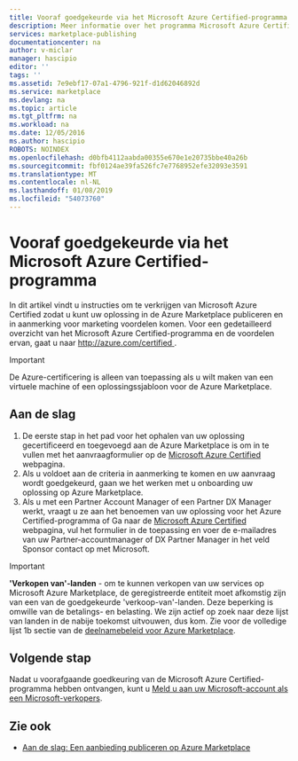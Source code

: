 ```yaml
---
title: Vooraf goedgekeurde via het Microsoft Azure Certified-programma | Microsoft Docs
description: Meer informatie over het programma Microsoft Azure Certified partner en toegang krijgen tot het verkopen van uw installatiekopie van virtuele machine, oplossingssjabloon, developer-service of service van de gegevens op Azure Marketplace
services: marketplace-publishing
documentationcenter: na
author: v-miclar
manager: hascipio
editor: ''
tags: ''
ms.assetid: 7e9ebf17-07a1-4796-921f-d1d62046892d
ms.service: marketplace
ms.devlang: na
ms.topic: article
ms.tgt_pltfrm: na
ms.workload: na
ms.date: 12/05/2016
ms.author: hascipio
ROBOTS: NOINDEX
ms.openlocfilehash: d0bfb4112aabda00355e670e1e20735bbe40a26b
ms.sourcegitcommit: fbf0124ae39fa526fc7e7768952efe32093e3591
ms.translationtype: MT
ms.contentlocale: nl-NL
ms.lasthandoff: 01/08/2019
ms.locfileid: "54073760"
---
```

# <a name="get-pre-approved-via-the-microsoft-azure-certified-program"></a>Vooraf goedgekeurde via het Microsoft Azure Certified-programma
In dit artikel vindt u instructies om te verkrijgen van Microsoft Azure Certified zodat u kunt uw oplossing in de Azure Marketplace publiceren en in aanmerking voor marketing voordelen komen. Voor een gedetailleerd overzicht van het Microsoft Azure Certified-programma en de voordelen ervan, gaat u naar [ http://azure.com/certified ](http://azure.com/certified).

> [!IMPORTANT]
> De Azure-certificering is alleen van toepassing als u wilt maken van een virtuele machine of een oplossingssjabloon voor de Azure Marketplace.

## <a name="getting-started"></a>Aan de slag
1. De eerste stap in het pad voor het ophalen van uw oplossing gecertificeerd en toegevoegd aan de Azure Marketplace is om in te vullen met het aanvraagformulier op de [Microsoft Azure Certified](https://createopportunity.azurewebsites.net) webpagina.
2. Als u voldoet aan de criteria in aanmerking te komen en uw aanvraag wordt goedgekeurd, gaan we het werken met u onboarding uw oplossing op Azure Marketplace.
3. Als u met een Partner Account Manager of een Partner DX Manager werkt, vraagt u ze aan het benoemen van uw oplossing voor het Azure Certified-programma of Ga naar de [Microsoft Azure Certified](http://createopportunity.azurewebsites.net) webpagina, vul het formulier in de toepassing en voer de e-mailadres van uw Partner-accountmanager of DX Partner Manager in het veld Sponsor contact op met Microsoft.

> [!IMPORTANT]
> **'Verkopen van'-landen** - om te kunnen verkopen van uw services op Microsoft Azure Marketplace, de geregistreerde entiteit moet afkomstig zijn van een van de goedgekeurde 'verkoop-van'-landen. Deze beperking is omwille van de betalings- en belasting. We zijn actief op zoek naar deze lijst van landen in de nabije toekomst uitvouwen, dus kom. Zie voor de volledige lijst 1b sectie van de [deelnamebeleid voor Azure Marketplace](https://go.microsoft.com/fwlink/?LinkID=526833).


## <a name="next-step"></a>Volgende stap
Nadat u voorafgaande goedkeuring van de Microsoft Azure Certified-programma hebben ontvangen, kunt u [Meld u aan uw Microsoft-account als een Microsoft-verkopers](marketplace-publishing-accounts-creation-registration.md).

## <a name="see-also"></a>Zie ook
* [Aan de slag: Een aanbieding publiceren op Azure Marketplace](marketplace-publishing-getting-started.md)
